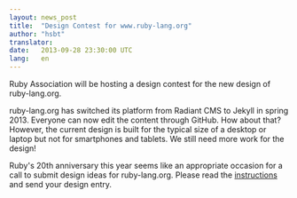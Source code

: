 ```yaml
---
layout: news_post
title:  "Design Contest for www.ruby-lang.org"
author: "hsbt"
translator:
date:   2013-09-28 23:30:00 UTC
lang:   en
---
```


Ruby Association will be hosting a design contest for the new design of ruby-lang.org.

ruby-lang.org has switched its platform from Radiant CMS to Jekyll in spring 2013.
Everyone can now edit the content through GitHub. How about that?
However, the current design is built for the typical size of a desktop or laptop but not for smartphones and tablets.
We still need more work for the design!

Ruby's 20th anniversary this year seems like an appropriate occasion for a call to submit design ideas for ruby-lang.org.
Please read the [instructions][1] and send your design entry.

[1]: http://www.ruby.or.jp/en/news/20130924.html

